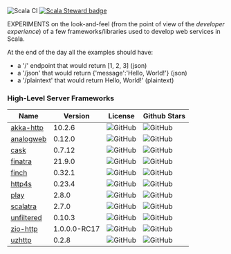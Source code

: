 ![Scala CI](https://github.com/mfirry/web-frameworks-templates/workflows/Scala%20CI/badge.svg)
[![Scala Steward badge](https://img.shields.io/badge/Scala_Steward-helping-blue.svg?style=flat&logo=data:image/png;base64,iVBORw0KGgoAAAANSUhEUgAAAA4AAAAQCAMAAAARSr4IAAAAVFBMVEUAAACHjojlOy5NWlrKzcYRKjGFjIbp293YycuLa3pYY2LSqql4f3pCUFTgSjNodYRmcXUsPD/NTTbjRS+2jomhgnzNc223cGvZS0HaSD0XLjbaSjElhIr+AAAAAXRSTlMAQObYZgAAAHlJREFUCNdNyosOwyAIhWHAQS1Vt7a77/3fcxxdmv0xwmckutAR1nkm4ggbyEcg/wWmlGLDAA3oL50xi6fk5ffZ3E2E3QfZDCcCN2YtbEWZt+Drc6u6rlqv7Uk0LdKqqr5rk2UCRXOk0vmQKGfc94nOJyQjouF9H/wCc9gECEYfONoAAAAASUVORK5CYII=)](https://scala-steward.org)


EXPERIMENTS on the look-and-feel (from the point of view of the *developer experience*) of a few frameworks/libraries used to develop web services in Scala.

At the end of the day all the examples should have:
- a '/' endpoint that would return [1, 2, 3] (json)
- a '/json' that would return {'message':'Hello, World!'} (json)
- a '/plaintext' that would return Hello, World!' (plaintext)

### High-Level Server Frameworks

| Name       | Version      | License                                                                    | Github Stars                                                             |
|------------|--------------|----------------------------------------------------------------------------|--------------------------------------------------------------------------|
| [akka-http](https://doc.akka.io/docs/akka-http/current/)  | 10.2.6       | ![GitHub](https://img.shields.io/github/license/akka/akka-http)            | ![GitHub](https://img.shields.io/github/stars/akka/akka-http)            |
| [analogweb](http://analogweb.github.io/)  | 0.12.0       | ![GitHub](https://img.shields.io/github/license/analogweb/analogweb-scala) | ![GitHub](https://img.shields.io/github/stars/analogweb/analogweb-scala) |
| [cask](https://github.com/lihaoyi/cask)       | 0.7.12       | ![GitHub](https://img.shields.io/github/license/com-lihaoyi/cask)          | ![GitHub](https://img.shields.io/github/stars/com-lihaoyi/cask)          |
| [finatra](https://github.com/twitter/finatra)    | 21.9.0       | ![GitHub](https://img.shields.io/github/license/twitter/finatra)           | ![GitHub](https://img.shields.io/github/stars/twitter/finatra)           |
| [finch](https://finagle.github.io/finch/)      | 0.32.1       | ![GitHub](https://img.shields.io/github/license/finagle/finch)             | ![GitHub](https://img.shields.io/github/stars/finagle/finch)             |
| [http4s](https://http4s.org/)     | 0.23.4       | ![GitHub](https://img.shields.io/github/license/http4s/http4s)             | ![GitHub]( https://img.shields.io/github/stars/http4s/http4s)          |
| [play](https://www.playframework.com/)       | 2.8.0        | ![GitHub](https://img.shields.io/github/license/play/play)                 | ![GitHub](https://img.shields.io/github/stars/play/play)                 |
| [scalatra](https://scalatra.org/)   | 2.7.0        | ![GitHub](https://img.shields.io/github/license/scalatra/scalatra)         | ![GitHub](https://img.shields.io/github/stars/scalatra/scalatra)         |
| [unfiltered](http://unfiltered.ws/) | 0.10.3       | ![GitHub](https://img.shields.io/github/license/unfiltered/unfiltered)     | ![GitHub](https://img.shields.io/github/stars/unfiltered/unfiltered)     |
| [zio-http](https://github.com/dream11/zio-http)   | 1.0.0.0-RC17 | ![GitHub](https://img.shields.io/github/license/dream11/zio-http)          | ![GitHub](https://img.shields.io/github/stars/dream11/zio-http)          |
| [uzhttp](https://github.com/polynote/uzhttp)     | 0.2.8        | ![GitHub](https://img.shields.io/github/license/polynote/uzhttp)           | ![GitHub](https://img.shields.io/github/stars/polynote/uzhttp)           |
